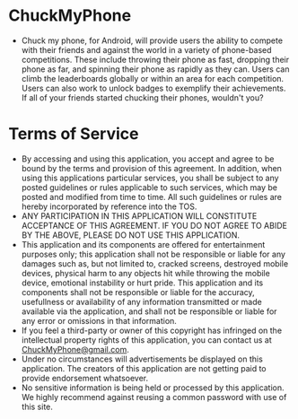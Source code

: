 # ChuckMyPhone
* Chuck my phone, for Android, will provide users the ability to compete with their friends and against the world in a variety of phone-based competitions. These include throwing their phone as fast, dropping their phone as far, and spinning their phone as rapidly as they can. Users can climb the leaderboards globally or within an area for each competition. Users can also work to unlock badges to exemplify their achievements. If all of your friends started chucking their phones, wouldn't you?
# Terms of Service
* By accessing and using this application, you accept and agree to be bound by the terms and provision of this agreement. In addition, when using this applications particular services, you shall be subject to any posted guidelines or rules applicable to such services, which may be posted and modified from time to time. All such guidelines or rules are hereby incorporated by reference into the TOS.
* ANY PARTICIPATION IN THIS APPLICATION WILL CONSTITUTE ACCEPTANCE OF THIS AGREEMENT. IF YOU DO NOT AGREE TO ABIDE BY THE ABOVE, PLEASE DO NOT USE THIS APPLICATION.
* This application and its components are offered for entertainment purposes only; this application shall not be responsible or liable for any damages such as, but not limited to, cracked screens, destroyed mobile devices, physical harm to any objects hit while throwing the mobile device, emotional instability or hurt pride.
This application and its components shall not be responsible or liable for the accuracy, usefullness or availability of any information transmitted or made available via the application, and shall not be responsible or liable for any error or omissions in that information.
* If you feel a third-party or owner of this copyright has infringed on the intellectual property rights of this application, you can contact us at ChuckMyPhone@gmail.com.
* Under no circumstances will advertisements be displayed on this application. The creators of this application are not getting paid to provide endorsement whatsoever.
* No sensitive information is being held or processed by this application. We highly recommend against reusing a common password with use of this site.

